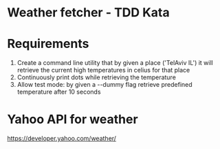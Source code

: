 # Weather fetcher - TDD Kata

# Requirements
1. Create a command line utility that by given a place ('TelAviv IL') it will 
retrieve the current high temperatures in celius for that place
2. Continuously print dots while retrieving the temperature
3. Allow test mode: by given a --dummy flag 
retrieve predefined temperature after 10 seconds

# Yahoo API for weather
https://developer.yahoo.com/weather/

